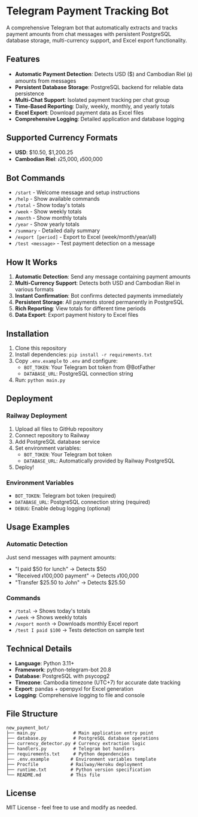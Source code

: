 # Telegram Payment Tracking Bot

A comprehensive Telegram bot that automatically extracts and tracks payment amounts from chat messages with persistent PostgreSQL database storage, multi-currency support, and Excel export functionality.

## Features

- **Automatic Payment Detection**: Detects USD ($) and Cambodian Riel (៛) amounts from messages
- **Persistent Database Storage**: PostgreSQL backend for reliable data persistence
- **Multi-Chat Support**: Isolated payment tracking per chat group
- **Time-Based Reporting**: Daily, weekly, monthly, and yearly totals
- **Excel Export**: Download payment data as Excel files
- **Comprehensive Logging**: Detailed application and database logging

## Supported Currency Formats

- **USD**: $10.50, $1,200.25
- **Cambodian Riel**: ៛25,000, ៛500,000

## Bot Commands

- `/start` - Welcome message and setup instructions
- `/help` - Show available commands
- `/total` - Show today's totals
- `/week` - Show weekly totals
- `/month` - Show monthly totals
- `/year` - Show yearly totals
- `/summary` - Detailed daily summary
- `/export [period]` - Export to Excel (week/month/year/all)
- `/test <message>` - Test payment detection on a message

## How It Works

1. **Automatic Detection**: Send any message containing payment amounts
2. **Multi-Currency Support**: Detects both USD and Cambodian Riel in various formats
3. **Instant Confirmation**: Bot confirms detected payments immediately
4. **Persistent Storage**: All payments stored permanently in PostgreSQL
5. **Rich Reporting**: View totals for different time periods
6. **Data Export**: Export payment history to Excel files

## Installation

1. Clone this repository
2. Install dependencies: `pip install -r requirements.txt`
3. Copy `.env.example` to `.env` and configure:
   - `BOT_TOKEN`: Your Telegram bot token from @BotFather
   - `DATABASE_URL`: PostgreSQL connection string
4. Run: `python main.py`

## Deployment

### Railway Deployment
1. Upload all files to GitHub repository
2. Connect repository to Railway
3. Add PostgreSQL database service
4. Set environment variables:
   - `BOT_TOKEN`: Your Telegram bot token
   - `DATABASE_URL`: Automatically provided by Railway PostgreSQL
5. Deploy!

### Environment Variables
- `BOT_TOKEN`: Telegram bot token (required)
- `DATABASE_URL`: PostgreSQL connection string (required)
- `DEBUG`: Enable debug logging (optional)

## Usage Examples

### Automatic Detection
Just send messages with payment amounts:
- "I paid $50 for lunch" → Detects $50
- "Received ៛100,000 payment" → Detects ៛100,000
- "Transfer $25.50 to John" → Detects $25.50

### Commands
- `/total` → Shows today's totals
- `/week` → Shows weekly totals
- `/export month` → Downloads monthly Excel report
- `/test I paid $100` → Tests detection on sample text

## Technical Details

- **Language**: Python 3.11+
- **Framework**: python-telegram-bot 20.8
- **Database**: PostgreSQL with psycopg2
- **Timezone**: Cambodia timezone (UTC+7) for accurate date tracking
- **Export**: pandas + openpyxl for Excel generation
- **Logging**: Comprehensive logging to file and console

## File Structure

```
new_payment_bot/
├── main.py              # Main application entry point
├── database.py          # PostgreSQL database operations
├── currency_detector.py # Currency extraction logic
├── handlers.py          # Telegram bot handlers
├── requirements.txt     # Python dependencies
├── .env.example        # Environment variables template
├── Procfile            # Railway/Heroku deployment
├── runtime.txt         # Python version specification
└── README.md           # This file
```

## License

MIT License - feel free to use and modify as needed.